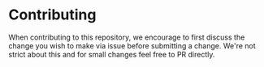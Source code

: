 # Contributing

When contributing to this repository, we encourage to first discuss the change you wish to make via issue before submitting a change. We're not strict about this and for small changes feel free to PR directly.
